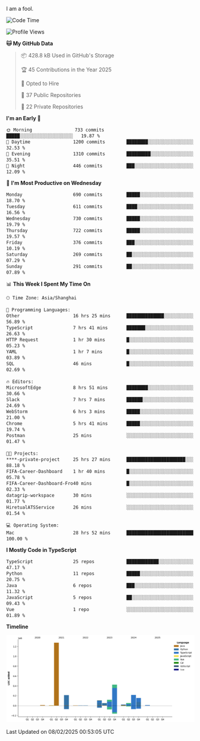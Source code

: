 I am a fool.

<!--START_SECTION:waka-->
![Code Time](http://img.shields.io/badge/Code%20Time-2%2C525%20hrs%204%20mins-blue)

![Profile Views](http://img.shields.io/badge/Profile%20Views-2-blue)

**🐱 My GitHub Data** 

> 📦 428.8 kB Used in GitHub's Storage 
 > 
> 🏆 45 Contributions in the Year 2025
 > 
> 💼 Opted to Hire
 > 
> 📜 37 Public Repositories 
 > 
> 🔑 22 Private Repositories 
 > 
**I'm an Early 🐤** 

```text
🌞 Morning                733 commits         █████░░░░░░░░░░░░░░░░░░░░   19.87 % 
🌆 Daytime                1200 commits        ████████░░░░░░░░░░░░░░░░░   32.53 % 
🌃 Evening                1310 commits        █████████░░░░░░░░░░░░░░░░   35.51 % 
🌙 Night                  446 commits         ███░░░░░░░░░░░░░░░░░░░░░░   12.09 % 
```
📅 **I'm Most Productive on Wednesday** 

```text
Monday                   690 commits         █████░░░░░░░░░░░░░░░░░░░░   18.70 % 
Tuesday                  611 commits         ████░░░░░░░░░░░░░░░░░░░░░   16.56 % 
Wednesday                730 commits         █████░░░░░░░░░░░░░░░░░░░░   19.79 % 
Thursday                 722 commits         █████░░░░░░░░░░░░░░░░░░░░   19.57 % 
Friday                   376 commits         ███░░░░░░░░░░░░░░░░░░░░░░   10.19 % 
Saturday                 269 commits         ██░░░░░░░░░░░░░░░░░░░░░░░   07.29 % 
Sunday                   291 commits         ██░░░░░░░░░░░░░░░░░░░░░░░   07.89 % 
```


📊 **This Week I Spent My Time On** 

```text
🕑︎ Time Zone: Asia/Shanghai

💬 Programming Languages: 
Other                    16 hrs 25 mins      ██████████████░░░░░░░░░░░   56.89 % 
TypeScript               7 hrs 41 mins       ███████░░░░░░░░░░░░░░░░░░   26.63 % 
HTTP Request             1 hr 30 mins        █░░░░░░░░░░░░░░░░░░░░░░░░   05.23 % 
YAML                     1 hr 7 mins         █░░░░░░░░░░░░░░░░░░░░░░░░   03.89 % 
SQL                      46 mins             █░░░░░░░░░░░░░░░░░░░░░░░░   02.69 % 

🔥 Editors: 
MicrosoftEdge            8 hrs 51 mins       ████████░░░░░░░░░░░░░░░░░   30.66 % 
Slack                    7 hrs 7 mins        ██████░░░░░░░░░░░░░░░░░░░   24.69 % 
WebStorm                 6 hrs 3 mins        █████░░░░░░░░░░░░░░░░░░░░   21.00 % 
Chrome                   5 hrs 41 mins       █████░░░░░░░░░░░░░░░░░░░░   19.74 % 
Postman                  25 mins             ░░░░░░░░░░░░░░░░░░░░░░░░░   01.47 % 

🐱‍💻 Projects: 
****-private-project     25 hrs 27 mins      ██████████████████████░░░   88.18 % 
FIFA-Career-Dashboard    1 hr 40 mins        █░░░░░░░░░░░░░░░░░░░░░░░░   05.78 % 
FIFA-Career-Dashboard-Fro40 mins             █░░░░░░░░░░░░░░░░░░░░░░░░   02.33 % 
datagrip-workspace       30 mins             ░░░░░░░░░░░░░░░░░░░░░░░░░   01.77 % 
HiretualATSService       26 mins             ░░░░░░░░░░░░░░░░░░░░░░░░░   01.54 % 

💻 Operating System: 
Mac                      28 hrs 52 mins      █████████████████████████   100.00 % 
```

**I Mostly Code in TypeScript** 

```text
TypeScript               25 repos            ████████████░░░░░░░░░░░░░   47.17 % 
Python                   11 repos            █████░░░░░░░░░░░░░░░░░░░░   20.75 % 
Java                     6 repos             ███░░░░░░░░░░░░░░░░░░░░░░   11.32 % 
JavaScript               5 repos             ██░░░░░░░░░░░░░░░░░░░░░░░   09.43 % 
Vue                      1 repo              ░░░░░░░░░░░░░░░░░░░░░░░░░   01.89 % 
```



**Timeline**

![Lines of Code chart](https://raw.githubusercontent.com/VeejaLiu/VeejaLiu/master/assets/bar_graph.png)


 Last Updated on 08/02/2025 00:53:05 UTC
<!--END_SECTION:waka-->
